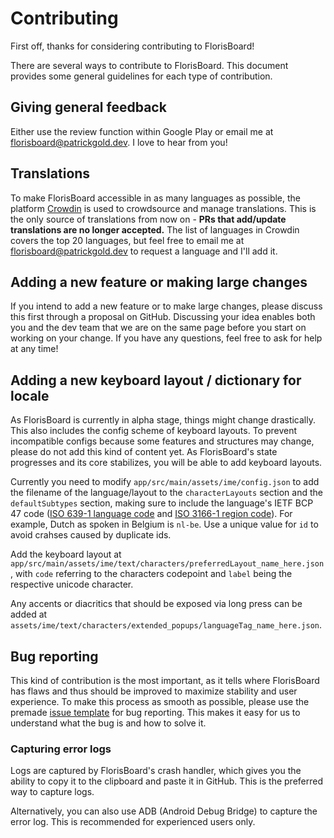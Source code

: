 # Contributing

First off, thanks for considering contributing to FlorisBoard!

There are several ways to contribute to FlorisBoard. This document
provides some general guidelines for each type of contribution.

## Giving general feedback

Either use the review function within Google Play or email me at
[florisboard@patrickgold.dev](mailto:florisboard@patrickgold.dev). I
love to hear from you!

## Translations

To make FlorisBoard accessible in as many languages as possible, the
platform [Crowdin](https://crowdin.florisboard.patrickgold.dev) is used
to crowdsource and manage translations. This is the only source of
translations from now on - **PRs that add/update translations are no
longer accepted.** The list of languages in Crowdin covers the top 20
languages, but feel free to email me at
[florisboard@patrickgold.dev](mailto:florisboard@patrickgold.dev) to
request a language and I'll add it.

## Adding a new feature or making large changes

If you intend to add a new feature or to make large changes, please
discuss this first through a proposal on GitHub. Discussing your idea
enables both you and the dev team that we are on the same page before
you start on working on your change. If you have any questions, feel
free to ask for help at any time!

## Adding a new keyboard layout / dictionary for locale

As FlorisBoard is currently in alpha stage, things might change
drastically. This also includes the config scheme of keyboard layouts.
To prevent incompatible configs because some features and structures may
change, please do not add this kind of content yet. As FlorisBoard's
state progresses and its core stabilizes, you will be able to add
keyboard layouts.

Currently you need to modify `app/src/main/assets/ime/config.json` to add the filename of the language/layout to the `characterLayouts` section and the `defaultSubtypes` section, making sure to include the language's IETF BCP 47 code ([ISO 639-1 language code](https://en.wikipedia.org/wiki/List_of_ISO_639-1_codes) and [ISO 3166-1 region code](https://en.wikipedia.org/wiki/ISO_3166-1_alpha-2#Officially_assigned_code_elements)). For example, Dutch as spoken in Belgium is `nl-be`. Use a unique value for `id` to avoid crahses caused by duplicate ids.

Add the keyboard layout at `app/src/main/assets/ime/text/characters/preferredLayout_name_here.json`, with `code` referring to the characters codepoint and `label` being the respective unicode character.

Any accents or diacritics that should be exposed via long press can be added at `assets/ime/text/characters/extended_popups/languageTag_name_here.json`.

## Bug reporting

This kind of contribution is the most important, as it tells where
FlorisBoard has flaws and thus should be improved to maximize stability
and user experience. To make this process as smooth as possible, please
use the premade [issue template](.github/ISSUE_TEMPLATE/bug_report.md)
for bug reporting. This makes it easy for us to understand what the bug
is and how to solve it.

### Capturing error logs

Logs are captured by FlorisBoard's crash handler, which gives you the
ability to copy it to the clipboard and paste it in GitHub. This is the
preferred way to capture logs.

Alternatively, you can also use ADB (Android Debug Bridge) to capture
the error log. This is recommended for experienced users only.
